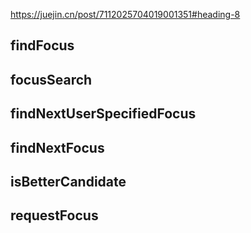 https://juejin.cn/post/7112025704019001351#heading-8

## findFocus

## focusSearch

## findNextUserSpecifiedFocus

## findNextFocus

## isBetterCandidate

## requestFocus
